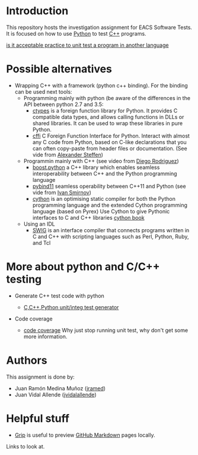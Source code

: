 # Introduction

This repository hosts the investigation assignment for EACS Software Tests.
It is focused on how to use [Python] to test [C++] programs.

[is it acceptable practice to unit test a program in another language]

# Possible alternatives
* Wrapping C++ with a framework (python c++ binding). For the binding can be used next tools:
  * Programming mainly with python (be aware of the differences in the API between python 2.7 and 3.5:
    * [ctypes] is a foreign function library for Python. It provides C compatible data types, and allows calling functions in DLLs or shared libraries. It can be used to wrap these libraries in pure Python.
    * [cffi] C Foreign Function Interface for Python. Interact with almost any C code from Python, based on C-like declarations that you can often copy-paste from header files or documentation. (See vide from [Alexander Steffen])
  * Programmin mainly with C++ (see video from [Diego Rodriguez])
    * [boost.python] a C++ library which enables seamless interoperability between C++ and the Python programming language
    * [pybind11] seamless operability between C++11 and Python (see vide from [Ivan Smirnov])
    * [cython] is an optimising static compiler for both the Python programming language and the extended Cython programming language (based on Pyrex) Use Cython to give Pythonic interfaces to C and C++ libraries [cython book]
  * Using an IDL
    * [SWIG] is an interface compiler that connects programs written in C and C++ with scripting languages such as Perl, Python, Ruby, and Tcl
    
# More about python and C/C++ testing  
 
* Generate C++ test code with python
  * [C,C++,Python unit/integ test generator]
  
* Code coverage
  * [code coverage] Why just stop running unit test, why don't get some more information.

# Authors

This assignment is done by:
* Juan Ramón Medina Muñoz ([jramed])
* Juan Vidal Allende ([jvidalallende])

# Helpful stuff

* [Grip] is useful to preview [GitHub Markdown] pages locally.

Links to look at.


[//]: # (Place links down here)

[Python]: https://www.python.org/
[C++]: https://isocpp.org/
[jramed]: https://github.com/jramed
[jvidalallende]: https://github.com/jvidalallende
[Grip]: https://github.com/joeyespo/grip
[GitHub MarkDown]: https://help.github.com/articles/about-writing-and-formatting-on-github/
[boost.python]: http://www.boost.org/doc/libs/1_66_0/libs/python/doc/html/index.html
[pybind11]: https://github.com/pybind/pybind11
[cython]: http://cython.org/
[cython book]: http://shop.oreilly.com/product/0636920033431.do
[ctypes]: https://docs.python.org/3/library/ctypes.html
[cffi]: https://cffi.readthedocs.io/en/latest/
[SWIG]: http://www.swig.org/exec.html
[C,C++,Python unit/integ test generator]: https://sourceforge.net/projects/testgen/
[code coverage]: https://stackoverflow.com/questions/29762191/c-code-coverage-using-python-based-unit-testing
[is it acceptable practice to unit test a program in another language]: https://stackoverflow.com/questions/23622923/is-it-acceptable-practice-to-unit-test-a-program-in-a-different-language
[Diego Rodriguez]: https://www.youtube.com/watch?v=bJq1n4gQFfw&t=275s
[Alexander Steffen]: https://www.youtube.com/watch?v=zW_HyDTPjO0
[Ivan Smirnov]: https://www.youtube.com/watch?v=jQedHfF1Jfw&t=75s


